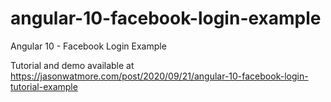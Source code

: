 # angular-10-facebook-login-example

Angular 10 - Facebook Login Example

Tutorial and demo available at https://jasonwatmore.com/post/2020/09/21/angular-10-facebook-login-tutorial-example